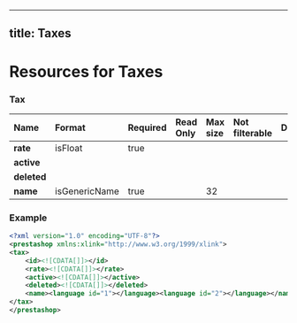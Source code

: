 
---
title: Taxes
---

# Resources for Taxes


### Tax

|    Name     |    Format     | Required | Read Only | Max size | Not filterable | Description |
| :---------- | :------------ | :------- | :-------- | :------- | :------------- | :---------- |
| **rate**    | isFloat       | true     |           |          |                |             |
| **active**  |               |          |           |          |                |             |
| **deleted** |               |          |           |          |                |             |
| **name**    | isGenericName | true     |           | 32       |                |             |


### Example

```xml
<?xml version="1.0" encoding="UTF-8"?>
<prestashop xmlns:xlink="http://www.w3.org/1999/xlink">
<tax>
	<id><![CDATA[]]></id>
	<rate><![CDATA[]]></rate>
	<active><![CDATA[]]></active>
	<deleted><![CDATA[]]></deleted>
	<name><language id="1"></language><language id="2"></language></name>
</tax>
</prestashop>

```

